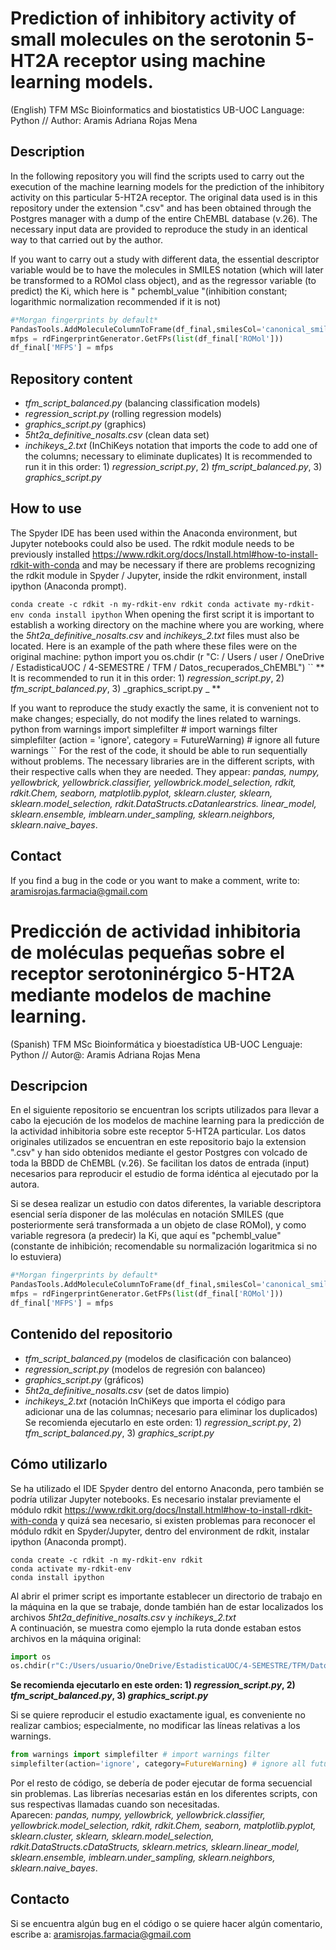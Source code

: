 # Prediction of inhibitory activity of small molecules on the serotonin 5-HT2A receptor using machine learning models. 
(English)
TFM MSc Bioinformatics and biostatistics UB-UOC
Language: Python // Author: Aramis Adriana Rojas Mena

## Description
In the following repository you will find the scripts used to carry out the execution of the machine learning models for the prediction of the inhibitory activity on this particular 5-HT2A receptor. The original data used is in this repository under the extension ".csv" and has been obtained through the Postgres manager with a dump of the entire ChEMBL database (v.26). The necessary input data are provided to reproduce the study in an identical way to that carried out by the author.

If you want to carry out a study with different data, the essential descriptor variable would be to have the molecules in SMILES notation (which will later be transformed to a ROMol class object), and as the regressor variable (to predict) the Ki, which here is " pchembl_value "(inhibition constant; logarithmic normalization recommended if it is not)
```python
#*Morgan fingerprints by default*
PandasTools.AddMoleculeColumnToFrame(df_final,smilesCol='canonical_smiles')
mfps = rdFingerprintGenerator.GetFPs(list(df_final['ROMol']))
df_final['MFPS'] = mfps
```  

## Repository content
- _tfm_script_balanced.py_ (balancing classification models)
- _regression_script.py_ (rolling regression models)
- _graphics_script.py_ (graphics)
- _5ht2a_definitive_nosalts.csv_ (clean data set)
- _inchikeys_2.txt_ (InChiKeys notation that imports the code to add one of the columns; necessary to eliminate duplicates)
It is recommended to run it in this order: 1) _regression_script.py_, 2) _tfm_script_balanced.py_, 3) _graphics_script.py_

## How to use
The Spyder IDE has been used within the Anaconda environment, but Jupyter notebooks could also be used.
The rdkit module needs to be previously installed https://www.rdkit.org/docs/Install.html#how-to-install-rdkit-with-conda and may be necessary if there are problems recognizing the rdkit module in Spyder / Jupyter, inside the rdkit environment, install ipython (Anaconda prompt).

``
conda create -c rdkit -n my-rdkit-env rdkit
conda activate my-rdkit-env
conda install ipython
``
When opening the first script it is important to establish a working directory on the machine where you are working, where the _5ht2a_definitive_nosalts.csv_ and _inchikeys_2.txt_ files must also be located.
Here is an example of the path where these files were on the original machine:
python
import you
os.chdir (r "C: / Users / user / OneDrive / EstadisticaUOC / 4-SEMESTRE / TFM / Datos_recuperados_ChEMBL")
``
** It is recommended to run it in this order: 1) _regression_script.py_, 2) _tfm_script_balanced.py_, 3) _graphics_script.py _ **

If you want to reproduce the study exactly the same, it is convenient not to make changes; especially, do not modify the lines related to warnings.
python
from warnings import simplefilter # import warnings filter
simplefilter (action = 'ignore', category = FutureWarning) # ignore all future warnings
``
For the rest of the code, it should be able to run sequentially without problems. The necessary libraries are in the different scripts, with their respective calls when they are needed.
They appear: _pandas, numpy, yellowbrick, yellowbrick.classifier, yellowbrick.model_selection, rdkit, rdkit.Chem, seaborn, matplotlib.pyplot, sklearn.cluster, sklearn, sklearn.model_selection, rdkit.DataStructs.cDatanlearstrics. linear_model, sklearn.ensemble, imblearn.under_sampling, sklearn.neighbors, sklearn.naive_bayes_.

## Contact
If you find a bug in the code or you want to make a comment, write to: aramisrojas.farmacia@gmail.com
# Predicción de actividad inhibitoria de moléculas pequeñas sobre el receptor serotoninérgico 5-HT2A mediante modelos de machine learning.

(Spanish)
TFM MSc Bioinformática y bioestadística UB-UOC
Lenguaje: Python // Autor@: Aramis Adriana Rojas Mena

## Descripcion
En el siguiente repositorio se encuentran los scripts utilizados para llevar a cabo la ejecución de los modelos de machine learning para la predicción de la actividad inhibitoria sobre este receptor 5-HT2A particular. Los datos originales utilizados se encuentran en este repositorio bajo la extension ".csv" y han sido obtenidos mediante el gestor Postgres con volcado de toda la BBDD de ChEMBL (v.26). Se facilitan los datos de entrada (input) necesarios para reproducir el estudio de forma idéntica al ejecutado por la autora.  

Si se desea realizar un estudio con datos diferentes, la variable descriptora esencial sería disponer de las moléculas en notación SMILES (que posteriormente será transformada a un objeto de clase ROMol), y como variable regresora (a predecir) la Ki, que aquí es "pchembl_value" (constante de inhibición; recomendable su normalización logaritmica si no lo estuviera)

```python
#*Morgan fingerprints by default*
PandasTools.AddMoleculeColumnToFrame(df_final,smilesCol='canonical_smiles')
mfps = rdFingerprintGenerator.GetFPs(list(df_final['ROMol']))
df_final['MFPS'] = mfps
```  

## Contenido del repositorio
- _tfm_script_balanced.py_ (modelos de clasificación con balanceo)
- _regression_script.py_ (modelos de regresión con balanceo)
- _graphics_script.py_ (gráficos)
- _5ht2a_definitive_nosalts.csv_ (set de datos limpio)
- _inchikeys_2.txt_ (notación InChiKeys que importa el código para adicionar una de las columnas; necesario para eliminar los duplicados)
Se recomienda ejecutarlo en este orden: 1) _regression_script.py_, 2) _tfm_script_balanced.py_, 3) _graphics_script.py_

## Cómo utilizarlo
Se ha utilizado el IDE Spyder dentro del entorno Anaconda, pero también se podría utilizar Jupyter notebooks. 
Es necesario instalar previamente el módulo rdkit https://www.rdkit.org/docs/Install.html#how-to-install-rdkit-with-conda y quizá sea necesario, si existen problemas para reconocer el módulo rdkit en Spyder/Jupyter, dentro del environment de rdkit, instalar ipython (Anaconda prompt).
```
conda create -c rdkit -n my-rdkit-env rdkit
conda activate my-rdkit-env
conda install ipython
```
Al abrir el primer script es importante establecer un directorio de trabajo en la máquina en la que se trabaje, donde también han de estar localizados los archivos _5ht2a_definitive_nosalts.csv_ y _inchikeys_2.txt_  
A continuación, se muestra como ejemplo la ruta donde estaban estos archivos en la máquina original: 
```python
import os 
os.chdir(r"C:/Users/usuario/OneDrive/EstadisticaUOC/4-SEMESTRE/TFM/Datos_recuperados_ChEMBL")
```
**Se recomienda ejecutarlo en este orden: 1) _regression_script.py_, 2) _tfm_script_balanced.py_, 3) _graphics_script.py_**

Si se quiere reproducir el estudio exactamente igual, es conveniente no realizar cambios; especialmente, no modificar las líneas relativas a los warnings.
```python
from warnings import simplefilter # import warnings filter
simplefilter(action='ignore', category=FutureWarning) # ignore all future warnings
```
Por el resto de código, se debería de poder ejecutar de forma secuencial sin problemas. Las librerías necesarias están en los diferentes scripts, con sus respectivas llamadas cuando son necesitadas.  
Aparecen: _pandas, numpy, yellowbrick, yellowbrick.classifier, yellowbrick.model_selection, rdkit, rdkit.Chem, seaborn, matplotlib.pyplot, sklearn.cluster, sklearn, sklearn.model_selection, rdkit.DataStructs.cDataStructs, sklearn.metrics, sklearn.linear_model, sklearn.ensemble, imblearn.under_sampling, sklearn.neighbors, sklearn.naive_bayes_.

## Contacto
Si se encuentra algún bug en el código o se quiere hacer algún comentario, escribe a: aramisrojas.farmacia@gmail.com
